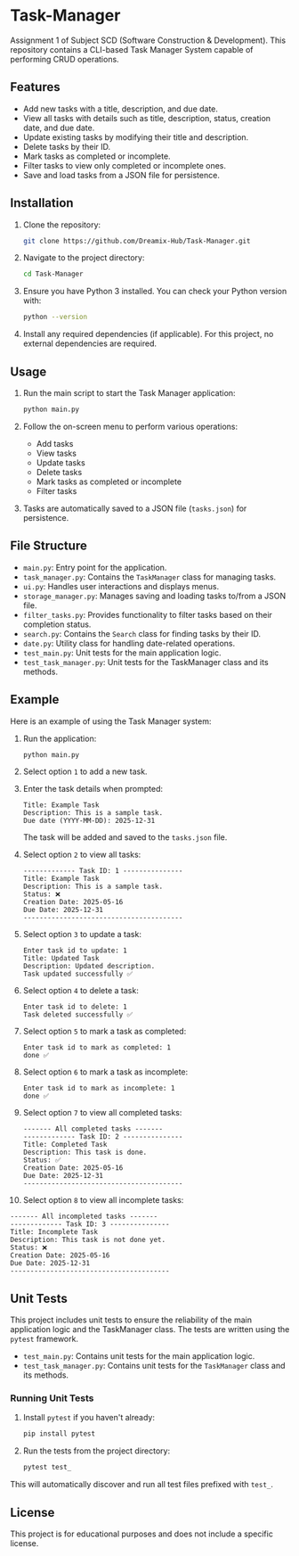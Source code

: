 # Task-Manager

Assignment 1 of Subject SCD (Software Construction & Development). This repository contains a CLI-based Task Manager System capable of performing CRUD operations.

## Features

- Add new tasks with a title, description, and due date.
- View all tasks with details such as title, description, status, creation date, and due date.
- Update existing tasks by modifying their title and description.
- Delete tasks by their ID.
- Mark tasks as completed or incomplete.
- Filter tasks to view only completed or incomplete ones.
- Save and load tasks from a JSON file for persistence.

## Installation

1. Clone the repository:
   ```bash
   git clone https://github.com/Dreamix-Hub/Task-Manager.git
   ```

2. Navigate to the project directory:
   ```bash
   cd Task-Manager
   ```

3. Ensure you have Python 3 installed. You can check your Python version with:
   ```bash
   python --version
   ```

4. Install any required dependencies (if applicable). For this project, no external dependencies are required.

## Usage

1. Run the main script to start the Task Manager application:
   ```bash
   python main.py
   ```

2. Follow the on-screen menu to perform various operations:
   - Add tasks
   - View tasks
   - Update tasks
   - Delete tasks
   - Mark tasks as completed or incomplete
   - Filter tasks

3. Tasks are automatically saved to a JSON file (`tasks.json`) for persistence.

## File Structure

- `main.py`: Entry point for the application.
- `task_manager.py`: Contains the `TaskManager` class for managing tasks.
- `ui.py`: Handles user interactions and displays menus.
- `storage_manager.py`: Manages saving and loading tasks to/from a JSON file.
- `filter_tasks.py`: Provides functionality to filter tasks based on their completion status.
- `search.py`: Contains the `Search` class for finding tasks by their ID.
- `date.py`: Utility class for handling date-related operations.
- `test_main.py`: Unit tests for the main application logic.
- `test_task_manager.py`: Unit tests for the TaskManager class and its methods.

## Example

Here is an example of using the Task Manager system:

1. Run the application:
   ```bash
   python main.py
   ```

2. Select option `1` to add a new task.

3. Enter the task details when prompted:
   ```
   Title: Example Task
   Description: This is a sample task.
   Due date (YYYY-MM-DD): 2025-12-31
   ```
   The task will be added and saved to the `tasks.json` file.

4. Select option `2` to view all tasks:
   ```
   ------------- Task ID: 1 ---------------
   Title: Example Task
   Description: This is a sample task.
   Status: ❌
   Creation Date: 2025-05-16
   Due Date: 2025-12-31
   ----------------------------------------
   ```

5. Select option `3` to update a task:
   ```
   Enter task id to update: 1
   Title: Updated Task
   Description: Updated description.
   Task updated successfully ✅
   ```

6. Select option `4` to delete a task:
   ```
   Enter task id to delete: 1
   Task deleted successfully ✅
   ```

7. Select option `5` to mark a task as completed:
   ```
   Enter task id to mark as completed: 1
   done ✅
   ```

8. Select option `6` to mark a task as incomplete:
   ```
   Enter task id to mark as incomplete: 1
   done ✅
   ```

9. Select option `7` to view all completed tasks:
   ```
   ------- All completed tasks -------
   ------------- Task ID: 2 ---------------
   Title: Completed Task
   Description: This task is done.
   Status: ✅
   Creation Date: 2025-05-16
   Due Date: 2025-12-31
   ----------------------------------------
   ```

10. Select option `8` to view all incomplete tasks:
   ```
   ------- All incompleted tasks -------
   ------------- Task ID: 3 ---------------
   Title: Incomplete Task
   Description: This task is not done yet.
   Status: ❌
   Creation Date: 2025-05-16
   Due Date: 2025-12-31
   ----------------------------------------
   ```

## Unit Tests

This project includes unit tests to ensure the reliability of the main application logic and the TaskManager class. The tests are written using the `pytest` framework.

- `test_main.py`: Contains unit tests for the main application logic.
- `test_task_manager.py`: Contains unit tests for the `TaskManager` class and its methods.

### Running Unit Tests

1. Install `pytest` if you haven't already:
   ```bash
   pip install pytest
   ```

2. Run the tests from the project directory:
   ```bash
   pytest test_
   ```

This will automatically discover and run all test files prefixed with `test_`.

## License

This project is for educational purposes and does not include a specific license.
